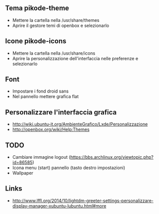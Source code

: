 Tema pikode-theme
---
* Mettere la cartella nella /usr/share/themes
* Aprire il gestore temi di openbox e selezionarlo

Icone pikode-icons
---
* Mettere la cartella nella /usr/share/icons
* Aprire la personalizzazione dell'interfaccia nelle preferenze e selezionarlo

Font
---
* Impostare i fond droid sans
* Nel pannello mettere grafica flat 

Personalizzare l'interfaccia grafica
---
* http://wiki.ubuntu-it.org/AmbienteGrafico/Lxde/Personalizzazione
* http://openbox.org/wiki/Help:Themes

TODO
---
* Cambiare immagine logout (https://bbs.archlinux.org/viewtopic.php?id=86585)
* Icona menu (start) pannello (tasto destro impostazioni)
* Wallpaper

Links
---
* http://www.lffl.org/2014/10/lightdm-greeter-settings-personalizzare-display-manager-xubuntu-lubuntu.html#more
